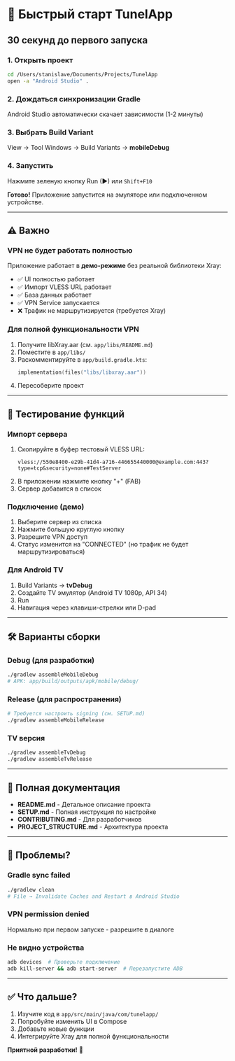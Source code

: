 # 🚀 Быстрый старт TunelApp

## 30 секунд до первого запуска

### 1. Открыть проект
```bash
cd /Users/stanislave/Documents/Projects/TunelApp
open -a "Android Studio" .
```

### 2. Дождаться синхронизации Gradle
Android Studio автоматически скачает зависимости (1-2 минуты)

### 3. Выбрать Build Variant
View → Tool Windows → Build Variants → **mobileDebug**

### 4. Запустить
Нажмите зеленую кнопку Run (▶) или `Shift+F10`

**Готово!** Приложение запустится на эмуляторе или подключенном устройстве.

---

## ⚠️ Важно

### VPN не будет работать полностью
Приложение работает в **демо-режиме** без реальной библиотеки Xray:
- ✅ UI полностью работает
- ✅ Импорт VLESS URL работает
- ✅ База данных работает
- ✅ VPN Service запускается
- ❌ Трафик не маршрутизируется (требуется Xray)

### Для полной функциональности VPN
1. Получите libXray.aar (см. `app/libs/README.md`)
2. Поместите в `app/libs/`
3. Раскомментируйте в `app/build.gradle.kts`:
   ```kotlin
   implementation(files("libs/libxray.aar"))
   ```
4. Пересоберите проект

---

## 📱 Тестирование функций

### Импорт сервера
1. Скопируйте в буфер тестовый VLESS URL:
   ```
   vless://550e8400-e29b-41d4-a716-446655440000@example.com:443?type=tcp&security=none#TestServer
   ```
2. В приложении нажмите кнопку "+" (FAB)
3. Сервер добавится в список

### Подключение (демо)
1. Выберите сервер из списка
2. Нажмите большую круглую кнопку
3. Разрешите VPN доступ
4. Статус изменится на "CONNECTED" (но трафик не будет маршрутизироваться)

### Для Android TV
1. Build Variants → **tvDebug**
2. Создайте TV эмулятор (Android TV 1080p, API 34)
3. Run
4. Навигация через клавиши-стрелки или D-pad

---

## 🛠 Варианты сборки

### Debug (для разработки)
```bash
./gradlew assembleMobileDebug
# APK: app/build/outputs/apk/mobile/debug/
```

### Release (для распространения)
```bash
# Требуется настроить signing (см. SETUP.md)
./gradlew assembleMobileRelease
```

### TV версия
```bash
./gradlew assembleTvDebug
./gradlew assembleTvRelease
```

---

## 📖 Полная документация

- **README.md** - Детальное описание проекта
- **SETUP.md** - Полная инструкция по настройке
- **CONTRIBUTING.md** - Для разработчиков
- **PROJECT_STRUCTURE.md** - Архитектура проекта

---

## 🐛 Проблемы?

### Gradle sync failed
```bash
./gradlew clean
# File → Invalidate Caches and Restart в Android Studio
```

### VPN permission denied
Нормально при первом запуске - разрешите в диалоге

### Не видно устройства
```bash
adb devices  # Проверьте подключение
adb kill-server && adb start-server  # Перезапустите ADB
```

---

## ✅ Что дальше?

1. Изучите код в `app/src/main/java/com/tunelapp/`
2. Попробуйте изменить UI в Compose
3. Добавьте новые функции
4. Интегрируйте Xray для полной функциональности

**Приятной разработки!** 🎉





